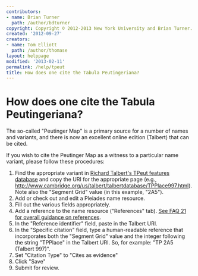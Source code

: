 ```yaml
---
contributors:
- name: Brian Turner
  path: /author/bdturner
copyright: Copyright © 2012-2013 New York University and Brian Turner.
created: '2012-09-27'
creators:
- name: Tom Elliott
  path: /author/thomase
layout: helppage
modified: '2013-02-11'
permalink: /help/tpeut
title: How does one cite the Tabula Peutingeriana?
---
```


#  How does one cite the Tabula Peutingeriana?

The so-called "Peutinger Map" is a primary source for a number of names and
variants, and there is now an excellent online edition (Talbert) that can be
cited.

If you wish to cite the Peutinger Map as a witness to a particular name
variant, please follow these procedures:

1. Find the appropriate variant in [Richard Talbert's TPeut features database](http://www.cambridge.org/us/talbert/talbertdatabase/prm.html) and copy the URI for the appropriate page (e.g., <http://www.cambridge.org/us/talbert/talbertdatabase/TPPlace997.html>). Note also the "Segment Grid" value (in this example, "2A5").
2. Add or check out and edit a Pleiades name resource.
3. Fill out the various fields appropriately.
4. Add a reference to the name resource ("References" tab). [See FAQ 21 for overall guidance on references](21).
5. In the "Reference identifier" field, paste in the Talbert URI.
6. In the "Specific citation" field, type a human-readable reference that incorporates both the "Segment Grid" value and the integer following the string "TPPlace" in the Talbert URI. So, for example: "TP 2A5 (Talbert 997)".
7. Set "Citation Type" to "Cites as evidence"
8. Click "Save"
9. Submit for review.
